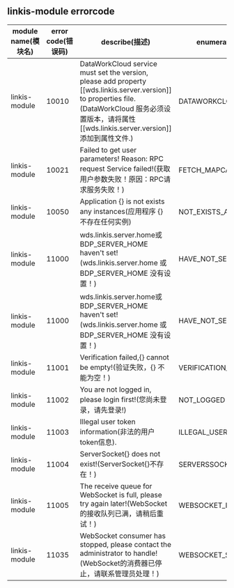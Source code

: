 ## linkis-module  errorcode

| module name(模块名) | error code(错误码)  | describe(描述) |enumeration name(枚举)| Exception Class(类名)|
| -------- | -------- | ----- |-----|-----|
|linkis-module |10010|DataWorkCloud service must set the version, please add property [[wds.linkis.server.version]] to properties file.(DataWorkCloud 服务必须设置版本，请将属性 [[wds.linkis.server.version]] 添加到属性文件.)|DATAWORKCLOUD_MUST_VERSION|LinkisModuleErrorCodeSummary|
|linkis-module |10021|Failed to get user parameters! Reason: RPC request Service failed!(获取用户参数失败！原因：RPC请求服务失败！)|FETCH_MAPCACHE_ERROR|LinkisModuleErrorCodeSummary|
|linkis-module |10050|Application {} is not exists any instances(应用程序 {} 不存在任何实例)|NOT_EXISTS_APPLICATION|LinkisModuleErrorCodeSummary|
|linkis-module |11000|wds.linkis.server.home或BDP_SERVER_HOME haven't set!(wds.linkis.server.home 或 BDP_SERVER_HOME 没有设置！)|HAVE_NOT_SET|LinkisModuleErrorCodeSummary|
|linkis-module |11000|wds.linkis.server.home或BDP_SERVER_HOME haven't set!(wds.linkis.server.home 或 BDP_SERVER_HOME 没有设置！)|HAVE_NOT_SET|LinkisModuleErrorCodeSummary|
|linkis-module |11001|Verification failed,{} cannot be empty!(验证失败，{} 不能为空！)|VERIFICATION_CANNOT_EMPTY|LinkisModuleErrorCodeSummary|
|linkis-module |11002|You are not logged in, please login first!(您尚未登录，请先登录!)|NOT_LOGGED|LinkisModuleErrorCodeSummary|
|linkis-module |11003|Illegal user token information(非法的用户token信息).|ILLEGAL_USER_TOKEN|LinkisModuleErrorCodeSummary|
|linkis-module |11004|ServerSocket{} does not exist!(ServerSocket{}不存在！)|SERVERSSOCKET_NOT_EXIST|LinkisModuleErrorCodeSummary|
|linkis-module |11005|The receive queue for WebSocket is full, please try again later!(WebSocket的接收队列已满，请稍后重试！)|WEBSOCKET_IS_FULL|LinkisModuleErrorCodeSummary|
|linkis-module |11035|WebSocket consumer has stopped, please contact the administrator to handle!(WebSocket的消费器已停止，请联系管理员处理！)|WEBSOCKET_STOPPED|LinkisModuleErrorCodeSummary|

